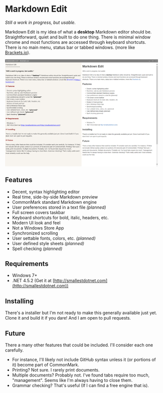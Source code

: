 Markdown Edit
=============

*Still a work in progress, but usable.*

Markdown Edit is my idea of what a **desktop** Markdown editor should be. Straightforward, quiet and built to do one thing. There is minimal window chrome and most functions are accessed through keyboard shortcuts. There is no main menu, status bar or tabbed windows. (more like [Brackets.io](http://brackets.io)).

![screen shot](ScreenShot.png)

## Features

- Decent, syntax highlighting editor
- Real time, side-by-side Markdown preview
- CommonMark standard Markdown engine
- User preferences stored in a text file *(planned)*
- Full screen covers taskbar
- Keyboard shortcuts for bold, italic, headers, etc.
- Modern UI look and feel
- Not a Windows Store App
- Synchronized scrolling
- User settable fonts, colors, etc. *(planned)*
- User defined style sheets *(planned)*
- Spell checking *(planned)*

## Requirements

- Windows 7+
- .NET 4.5.2 (Get it at [http://smallestdotnet.com](http://smallestdotnet.com))

## Installing

There's a installer but I'm not ready to make this generally available just yet. Clone it and build it if you dare! And I am open to pull requests.

## Future

There a many other features that could be included. I'll consider each one carefully. 

- For instance, I'll likely not include GitHub syntax unless it (or portions of it) become part of CommonMark. 
- Printing? Not sure. I rarely print documents. 
- Multiple documents? Probably not. I've found tabs require too much, "management". Seems like I'm always having to close them. 
- Grammar checking? That's useful (If I can find a free engine that is).
